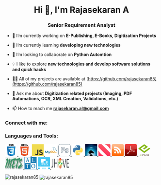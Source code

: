 <h1 align="center">Hi 👋, I'm Rajasekaran A</h1>
<h3 align="center">Senior Requirement Analyst</h3>

- 🔭 I’m currently working on **E-Publishing, E-Books, Digitization Projects**

- 🌱 I’m currently learning **developing new technologies**

- 👯 I’m looking to collaborate on **Python Automtion**

- 💡 I like to explore **new technologies and develop software solutions and quick hacks**

- 👨‍💻 All of my projects are available at [https://github.com/rajasekaran85](https://github.com/rajasekaran85)

- 💬 Ask me about **Digitization related projects (Imaging, PDF Automations, OCR, XML Creation, Validations, etc.)**

- 📫 How to reach me **rajasekaran.al@gmail.com**

<h3 align="left">Connect with me:</h3>
<p align="left">
</p>

<h3 align="left">Languages and Tools:</h3>
<p align="left"> <a href="https://www.w3schools.com/css/" target="_blank" rel="noreferrer"> <img src="https://raw.githubusercontent.com/devicons/devicon/master/icons/css3/css3-original-wordmark.svg" alt="css3" width="40" height="40"/> </a> <a href="https://www.w3.org/html/" target="_blank" rel="noreferrer"> <img src="https://raw.githubusercontent.com/devicons/devicon/master/icons/html5/html5-original-wordmark.svg" alt="html5" width="40" height="40"/> </a> <a href="https://developer.mozilla.org/en-US/docs/Web/JavaScript" target="_blank" rel="noreferrer"> <img src="https://raw.githubusercontent.com/devicons/devicon/master/icons/javascript/javascript-original.svg" alt="javascript" width="40" height="40"/> </a> <a href="https://www.mysql.com/" target="_blank" rel="noreferrer"> <img src="https://raw.githubusercontent.com/devicons/devicon/master/icons/mysql/mysql-original-wordmark.svg" alt="mysql" width="40" height="40"/> </a> <a href="https://www.photoshop.com/en" target="_blank" rel="noreferrer"> <img src="https://raw.githubusercontent.com/devicons/devicon/master/icons/photoshop/photoshop-line.svg" alt="photoshop" width="40" height="40"/> </a> <a href="https://www.python.org" target="_blank" rel="noreferrer"> <img src="https://raw.githubusercontent.com/devicons/devicon/master/icons/python/python-original.svg" alt="python" width="40" height="40"/> </a> <a href="https://en.wikipedia.org/wiki/Amazon_Kindle" target="_blank" rel="noreferrer"> <img src="https://github.com/Rajasekaran85/Rajasekaran85/blob/main/Amazon-Kindle-emblem.png" alt="python" width="40" height="40"/> </a> <a href="https://developer.apple.com/documentation/apple_news" target="_blank" rel="noreferrer"> <img src="https://github.com/Rajasekaran85/Rajasekaran85/blob/main/apple-logo.png" alt="python" width="40" height="40"/> </a>  <a href="https://www.rssboard.org/rss-specification" target="_blank" rel="noreferrer"> <img src="https://github.com/Rajasekaran85/Rajasekaran85/blob/main/rss.png" alt="python" width="40" height="40"/> </a>
<a href="https://www.adobe.com/accessibility/pdf/pdf-accessibility-overview.html" target="_blank" rel="noreferrer"> <img src="https://github.com/Rajasekaran85/Rajasekaran85/blob/main/pdf.png" alt="python" width="40" height="40"/> </a>
  <a href="https://idpf.org/epub/30/" target="_blank" rel="noreferrer"> <img src="https://github.com/Rajasekaran85/Rajasekaran85/blob/main/Epub_logo_color.svg.png" alt="python" width="40" height="40"/> </a>  <a href="https://www.loc.gov/standards/mets/" target="_blank" rel="noreferrer"> <img src="https://github.com/Rajasekaran85/Rajasekaran85/blob/main/mets.png" alt="mets" width="60" height="40"/> </a>  <a href="https://www.loc.gov/standards/alto/" target="_blank" rel="noreferrer"> <img src="https://github.com/Rajasekaran85/Rajasekaran85/blob/main/alto.png" alt="alto" width="40" height="40"/> </a>  <a href="https://kakadusoftware.com/" target="_blank" rel="noreferrer"> <img src="https://github.com/Rajasekaran85/Rajasekaran85/blob/main/jp2.png" alt="jp2" width="40" height="40"/> </a><a href="https://jhove.openpreservation.org/" target="_blank" rel="noreferrer"> <img src="https://github.com/Rajasekaran85/Rajasekaran85/blob/main/jhove.png" alt="jp2" width="60" height="40"/> </a>
  
</p>

<p><img align="left" src="https://github-readme-stats.vercel.app/api/top-langs?username=rajasekaran85&show_icons=true&locale=en&layout=compact" alt="rajasekaran85" /></p>

<p>&nbsp;<img align="center" src="https://github-readme-stats.vercel.app/api?username=rajasekaran85&show_icons=true&locale=en" alt="rajasekaran85" /></p> 



